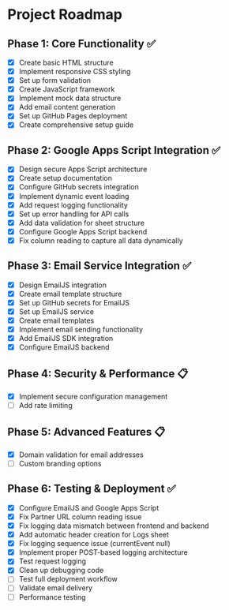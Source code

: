 # Project Roadmap

## Phase 1: Core Functionality ✅
- [x] Create basic HTML structure
- [x] Implement responsive CSS styling
- [x] Set up form validation
- [x] Create JavaScript framework
- [x] Implement mock data structure
- [x] Add email content generation
- [x] Set up GitHub Pages deployment
- [x] Create comprehensive setup guide

## Phase 2: Google Apps Script Integration ✅
- [x] Design secure Apps Script architecture
- [x] Create setup documentation
- [x] Configure GitHub secrets integration
- [x] Implement dynamic event loading
- [x] Add request logging functionality
- [x] Set up error handling for API calls
- [x] Add data validation for sheet structure
- [x] Configure Google Apps Script backend
- [x] Fix column reading to capture all data dynamically

## Phase 3: Email Service Integration ✅
- [x] Design EmailJS integration
- [x] Create email template structure
- [x] Set up GitHub secrets for EmailJS
- [x] Set up EmailJS service
- [x] Create email templates
- [x] Implement email sending functionality
- [x] Add EmailJS SDK integration
- [x] Configure EmailJS backend

## Phase 4: Security & Performance 📋
- [x] Implement secure configuration management
- [ ] Add rate limiting

## Phase 5: Advanced Features 📋
- [x] Domain validation for email addresses
- [ ] Custom branding options

## Phase 6: Testing & Deployment ✅
- [x] Configure EmailJS and Google Apps Script
- [x] Fix Partner URL column reading issue
- [x] Fix logging data mismatch between frontend and backend
- [x] Add automatic header creation for Logs sheet
- [x] Fix logging sequence issue (currentEvent null)
- [x] Implement proper POST-based logging architecture
- [x] Test request logging
- [x] Clean up debugging code
- [ ] Test full deployment workflow
- [ ] Validate email delivery
- [ ] Performance testing
